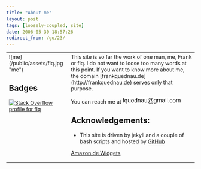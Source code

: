 ```yaml
---
title: "About me"
layout: post
tags: [loosely-coupled, site]
date: 2006-05-30 18:57:26
redirect_from: /go/23/
---
```


<table border="0" cellspacing="0" cellpadding="2" width="100%">
<tbody>
<tr>
<td valign="top">
![me](/public/assets/flq.jpg "me")

## Badges

[![Stack Overflow profile for flq](http://stackoverflow.com/users/flair/51428.png "Stack Overflow profile for flq")](http://stackoverflow.com/users/51428/flq) 

<script src="http://widgets.twimg.com/j/2/widget.js"></script><script>  new TWTR.Widget({    version: 2,    type: 'profile',    rpp: 3,    interval: 6000,    width: 250,    height: 300,    theme: {      shell: {        background: '#ffffff',        color: '#241f24'      },      tweets: {        background: '#ffffff',        color: '#120b12',        links: '#20b0a4'      }    },    features: {      scrollbar: false,      loop: false,      live: false,      hashtags: true,      timestamp: true,      avatars: false,      behavior: 'all'    }  }).render().setUser('fquednau').start();  </script></td> <td valign="top">This site is so far the work of one man, me, Frank or flq. I do not want to loose too many words at this point. If you want to know more about me, the domain [frankquednau.de](http://frankquednau.de) serves only that purpose. 

You can reach me at ![m](/public/assets/m_eda5bd03-2c0f-4b90-a2ab-ccf3c7a7d214.png "m") 

## Acknowledgements:

*   This site is driven by jekyll and a couple of bash scripts and hosted by [GitHub](http://github.com/)
<SCRIPT charset="utf-8" type="text/javascript" src="http://ws.amazon.de/widgets/q?ServiceVersion=20070822&MarketPlace=DE&ID=V20070822/DE/realfictionne-21/8004/94157501-2922-43a6-9852-932256c73123"> </SCRIPT>
<NOSCRIPT>[Amazon.de Widgets](http://ws.amazon.de/widgets/q?ServiceVersion=20070822&MarketPlace=DE&ID=V20070822%2FDE%2Frealfictionne-21%2F8004%2F94157501-2922-43a6-9852-932256c73123&Operation=NoScript)</NOSCRIPT>
</td>
</tr>
</tbody>
</table>